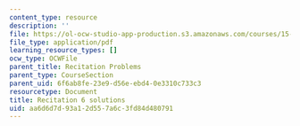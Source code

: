```yaml
---
content_type: resource
description: ''
file: https://ol-ocw-studio-app-production.s3.amazonaws.com/courses/15-053-optimization-methods-in-management-science-spring-2013/aa6d6d7d93a12d557a6c3fd84d480791_MIT15_053S13_rec06sol.pdf
file_type: application/pdf
learning_resource_types: []
ocw_type: OCWFile
parent_title: Recitation Problems
parent_type: CourseSection
parent_uid: 6f6ab8fe-23e9-d56e-ebd4-0e3310c733c3
resourcetype: Document
title: Recitation 6 solutions
uid: aa6d6d7d-93a1-2d55-7a6c-3fd84d480791
---
```


